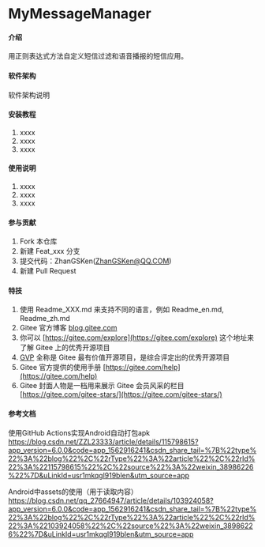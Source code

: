 # MyMessageManager

#### 介绍
用正则表达式方法自定义短信过滤和语音播报的短信应用。

#### 软件架构
软件架构说明


#### 安装教程

1.  xxxx
2.  xxxx
3.  xxxx

#### 使用说明

1.  xxxx
2.  xxxx
3.  xxxx

#### 参与贡献

1.  Fork 本仓库
2.  新建 Feat_xxx 分支
3.  提交代码：ZhanGSKen(ZhanGSKen@QQ.COM)
4.  新建 Pull Request


#### 特技

1.  使用 Readme\_XXX.md 来支持不同的语言，例如 Readme\_en.md, Readme\_zh.md
2.  Gitee 官方博客 [blog.gitee.com](https://blog.gitee.com)
3.  你可以 [https://gitee.com/explore](https://gitee.com/explore) 这个地址来了解 Gitee 上的优秀开源项目
4.  [GVP](https://gitee.com/gvp) 全称是 Gitee 最有价值开源项目，是综合评定出的优秀开源项目
5.  Gitee 官方提供的使用手册 [https://gitee.com/help](https://gitee.com/help)
6.  Gitee 封面人物是一档用来展示 Gitee 会员风采的栏目 [https://gitee.com/gitee-stars/](https://gitee.com/gitee-stars/)

#### 参考文档

使用GitHub Actions实现Android自动打包apk
https://blog.csdn.net/ZZL23333/article/details/115798615?app_version=6.0.0&code=app_1562916241&csdn_share_tail=%7B%22type%22%3A%22blog%22%2C%22rType%22%3A%22article%22%2C%22rId%22%3A%22115798615%22%2C%22source%22%3A%22weixin_38986226%22%7D&uLinkId=usr1mkqgl919blen&utm_source=app

Android中assets的使用（用于读取内容）
https://blog.csdn.net/qq_27664947/article/details/103924058?app_version=6.0.0&code=app_1562916241&csdn_share_tail=%7B%22type%22%3A%22blog%22%2C%22rType%22%3A%22article%22%2C%22rId%22%3A%22103924058%22%2C%22source%22%3A%22weixin_38986226%22%7D&uLinkId=usr1mkqgl919blen&utm_source=app

